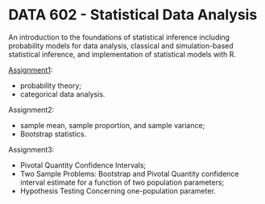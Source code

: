 # DATA 602 - Statistical Data Analysis
An introduction to the foundations of statistical inference including probability models for data analysis, classical and simulation-based statistical inference, and implementation of statistical models with R.

[Assignment1](01_assignment/solution.md): 
- probability theory; 
- categorical data analysis.

Assignment2: 
- sample mean, sample proportion, and sample variance; 
- Bootstrap statistics.

Assignment3: 
- Pivotal Quantity Confidence Intervals; 
- Two Sample Problems: Bootstrap and Pivotal Quantity confidence interval estimate for a function of two population parameters; 
- Hypothesis Testing Concerning one-population parameter.
